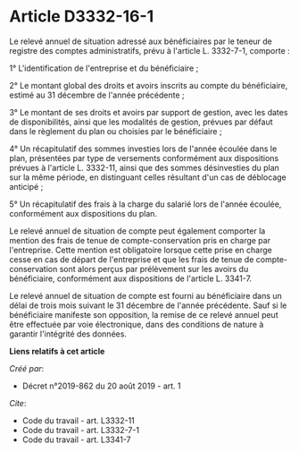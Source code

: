 # Article D3332-16-1

Le relevé annuel de situation adressé aux bénéficiaires par le teneur de registre des comptes administratifs, prévu à
l'article L. 3332-7-1, comporte : 

1° L'identification de l'entreprise et du bénéficiaire ; 

2° Le montant global des droits et avoirs inscrits au compte du bénéficiaire, estimé au 31 décembre de l'année précédente ; 

3° Le montant de ses droits et avoirs par support de gestion, avec les dates de disponibilités, ainsi que les modalités de
gestion, prévues par défaut dans le règlement du plan ou choisies par le bénéficiaire ; 

4° Un récapitulatif des sommes investies lors de l'année écoulée dans le plan, présentées par type de versements conformément
aux dispositions prévues à l'article L. 3332-11, ainsi que des sommes désinvesties du plan sur la même période, en
distinguant celles résultant d'un cas de déblocage anticipé ; 

5° Un récapitulatif des frais à la charge du salarié lors de l'année écoulée, conformément aux dispositions du plan. 

Le relevé annuel de situation de compte peut également comporter la mention des frais de tenue de compte-conservation pris en
charge par l'entreprise. Cette mention est obligatoire lorsque cette prise en charge cesse en cas de départ de l'entreprise
et que les frais de tenue de compte-conservation sont alors perçus par prélèvement sur les avoirs du bénéficiaire,
conformément aux dispositions de l'article L. 3341-7. 

Le relevé annuel de situation de compte est fourni au bénéficiaire dans un délai de trois mois suivant le 31 décembre de
l'année précédente. Sauf si le bénéficiaire manifeste son opposition, la remise de ce relevé annuel peut être effectuée par
voie électronique, dans des conditions de nature à garantir l'intégrité des données.

**Liens relatifs à cet article**

_Créé par_:

  - Décret n°2019-862 du 20 août 2019 - art. 1

_Cite_:

  - Code du travail - art. L3332-11
  - Code du travail - art. L3332-7-1
  - Code du travail - art. L3341-7
